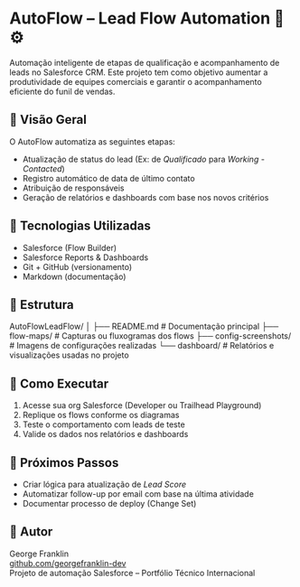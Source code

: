# AutoFlow – Lead Flow Automation 🧠⚙️

Automação inteligente de etapas de qualificação e acompanhamento de leads no Salesforce CRM. Este projeto tem como objetivo aumentar a produtividade de equipes comerciais e garantir o acompanhamento eficiente do funil de vendas.

## 📌 Visão Geral

O AutoFlow automatiza as seguintes etapas:

- Atualização de status do lead (Ex: de *Qualificado* para *Working - Contacted*)
- Registro automático de data de último contato
- Atribuição de responsáveis
- Geração de relatórios e dashboards com base nos novos critérios

## 🧩 Tecnologias Utilizadas

- Salesforce (Flow Builder)
- Salesforce Reports & Dashboards
- Git + GitHub (versionamento)
- Markdown (documentação)

## 📁 Estrutura

AutoFlowLeadFlow/
│
├── README.md # Documentação principal
├── flow-maps/ # Capturas ou fluxogramas dos flows
├── config-screenshots/ # Imagens de configurações realizadas
└── dashboard/ # Relatórios e visualizações usadas no projeto


## 🚀 Como Executar

1. Acesse sua org Salesforce (Developer ou Trailhead Playground)
2. Replique os flows conforme os diagramas
3. Teste o comportamento com leads de teste
4. Valide os dados nos relatórios e dashboards

## 🧠 Próximos Passos

- Criar lógica para atualização de *Lead Score*
- Automatizar follow-up por email com base na última atividade
- Documentar processo de deploy (Change Set)

## 👤 Autor

George Franklin  
[github.com/georgefranklin-dev](https://github.com/georgefranklin-dev)  
Projeto de automação Salesforce – Portfólio Técnico Internacional
